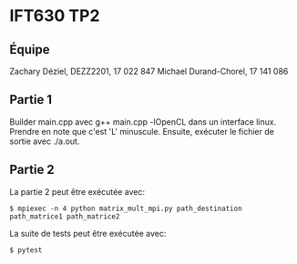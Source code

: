 # IFT630 TP2

## Équipe

Zachary Déziel, DEZZ2201, 17 022 847
Michael Durand-Chorel, 17 141 086

## Partie 1

Builder main.cpp avec g++ main.cpp -lOpenCL dans un interface linux. Prendre en note que c'est 'L' minuscule.
Ensuite, exécuter le fichier de sortie avec ./a.out.

## Partie 2

La partie 2 peut être exécutée avec:
```
$ mpiexec -n 4 python matrix_mult_mpi.py path_destination path_matrice1 path_matrice2
```

La suite de tests peut être exécutée avec:
```
$ pytest
```
